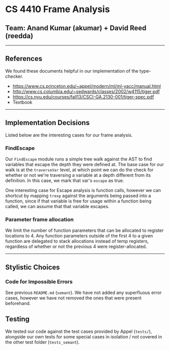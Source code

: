 # CS 4410 Frame Analysis
## Team: Anand Kumar (akumar) + David Reed (reedda)

---

## References

We found these documents helpful in our implementation of the type-checker.
* https://www.cs.princeton.edu/~appel/modern/ml/ml-yacc/manual.html
* http://www.cs.columbia.edu/~sedwards/classes/2002/w4115/tiger.pdf
* https://cs.nyu.edu/courses/fall13/CSCI-GA.2130-001/tiger-spec.pdf
* Textbook

---

## Implementation Decisions

Listed below are the interesting cases for our frame analysis.

### FindEscape

Our `FindEscape` module runs a simple tree walk against the AST to find variables
that escape the depth they were defined at. The base case for our walk is at the
`traverseVar` level, at which point we can do the check for whether or not we're
traversing a variable at a depth different from its definition. In this case,
we mark that var's `escape` as true.

One interesting case for Escape analysis is function calls, however we can
shortcut by mapping `trexp` against the arguments being passed into a function,
since if that variable is free for usage within a function being called, we
can assume that that variable escapes.

### Parameter frame allocation

We limit the number of function parameters that can be allocated to register locations
to 4. Any function parameters outside of the first 4 to a given function
are delegated to stack allocations instead of temp registers, regardless of
whether or not the previous 4 were register-allocated.

---

## Stylistic Choices

### Code for Impossible Errors

See previous `README.md` (`semant`). We have not added any superfluous error cases,
however we have not removed the ones that were present beforehand.

## Testing

We tested our code against the test cases provided by Appel (`tests/`), alongside
our own tests for some special cases in isolation / not covered in the other test
folder (`tests_semant`).

